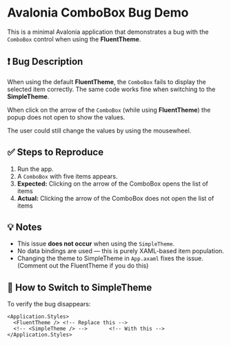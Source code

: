 # Avalonia ComboBox Bug Demo

This is a minimal Avalonia application that demonstrates a bug with the `ComboBox` control when using the **FluentTheme**.

## ❗ Bug Description

When using the default **FluentTheme**, the `ComboBox` fails to display the selected item correctly. The same code works fine when switching to the **SimpleTheme**.

When click on the arrow of the `ComboBox` (while using **FluentTheme**) the popup does not open to show the values.

The user could still change the values by using the mousewheel.

## ✅ Steps to Reproduce

1. Run the app.
2. A `ComboBox` with five items appears.
3. **Expected:** Clicking on the arrow of the ComboBox opens the list of items
4. **Actual:** Clicking the arrow of the ComboBox does not open the list of items

## 💡 Notes

- This issue **does not occur** when using the `SimpleTheme`.
- No data bindings are used — this is purely XAML-based item population.
- Changing the theme to SimpleTheme in `App.axaml` fixes the issue. (Comment out the FluentTheme if you do this)

## 🔁 How to Switch to SimpleTheme

To verify the bug disappears:
```App.axaml
<Application.Styles>
  <FluentTheme /> <!-- Replace this -->
  <!-- <SimpleTheme /> -->       <!-- With this -->
</Application.Styles>
